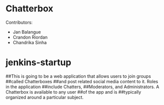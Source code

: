 # Chatterbox

Contributors:
* Jan Balangue
* Crandon Riordan
* Chandrika Sinha
# jenkins-startup
##This is going to be a web application that allows users to join groups 
##called Chatterboxes 
##and post related social media content to it.  Roles in the application 
##include Chatters, 
##Moderators, and Administrators. A Chatterbox is available to any user 
##of the app and is 
##typically organized around a particular subject.

